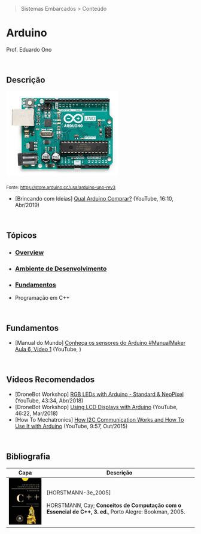 > Sistemas Embarcados > Conteúdo

# Arduino

Prof. Eduardo Ono

<br>

## Descrição

<img src="imagens/arduino-uno.jpg" alt="img" width="300px">

<sub>Fonte: https://store.arduino.cc/usa/arduino-uno-rev3</sub>

- [Brincando com Ideias] [Qual Arduino Comprar?](https://www.youtube.com/watch?v=FbYd9KPkkl4) (YouTube, 16:10, Abr/2019)

<br>

## Tópicos

- ### [Overview](./00-overview)

- ### [Ambiente de Desenvolvimento](./01-ambiente-de-desenvolvimento)

- ### [Fundamentos](./03-fundamentos)

- Programação em C++

<br>

## Fundamentos

- [Manual do Mundo] [Conheça os sensores do Arduino #ManualMaker Aula 6, Vídeo 1](https://www.youtube.com/watch?v=vEdYjAbzrAE) (YouTube, )

<br>

## Vídeos Recomendados

* [DroneBot Workshop] [RGB LEDs with Arduino - Standard & NeoPixel](https://www.youtube.com/watch?v=JpEFAXenTyY) (YouTube, 43:34, Abr/2018)
* [DroneBot Workshop] [Using LCD Displays with Arduino](https://www.youtube.com/watch?v=wEbGhYjn4QI) (YouTube, 46:22, Mar/2018)
* [How To Mechatronics] [How I2C Communication Works and How To Use It with Arduino](https://www.youtube.com/watch?v=6IAkYpmA1DQ) (YouTube, 9:57, Out/2015)

<br>

## Bibliografia

| Capa | Descrição |
| :-:  | --- |
| <img src="../../referencias/capas/horstmann-3e_2005.jpg" width="150px"> | [HORSTMANN-3e_2005]<br><br>HORSTMANN, Cay; **Conceitos de Computação com o Essencial de C++, 3. ed.**, Porto Alegre: Bookman, 2005.

<br>
